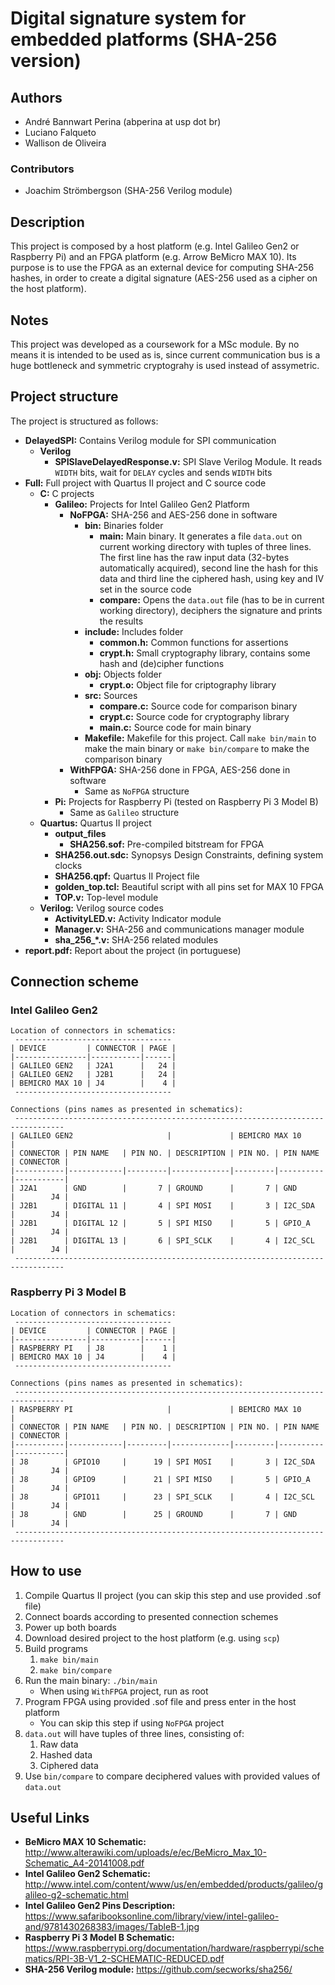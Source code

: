 # Digital signature system for embedded platforms (SHA-256 version)

## Authors

* André Bannwart Perina (abperina at usp dot br)
* Luciano Falqueto
* Wallison de Oliveira

### Contributors

* Joachim Strömbergson (SHA-256 Verilog module)

## Description

This project is composed by a host platform (e.g. Intel Galileo Gen2 or Raspberry Pi) and an FPGA platform (e.g. Arrow BeMicro MAX 10). Its purpose is to use the FPGA as an external device for computing SHA-256 hashes, in order to create a digital signature (AES-256 used as a cipher on the host platform).

## Notes

This project was developed as a coursework for a MSc module. By no means it is intended to be used as is, since current communication bus is a huge bottleneck and symmetric cryptograhy is used instead of assymetric.

## Project structure

The project is structured as follows:

* **DelayedSPI:** Contains Verilog module for SPI communication
	* **Verilog**
		* **SPISlaveDelayedResponse.v:** SPI Slave Verilog Module. It reads `WIDTH` bits, wait for `DELAY` cycles and sends `WIDTH` bits
* **Full:** Full project with Quartus II project and C source code
	* **C:** C projects
		* **Galileo:** Projects for Intel Galileo Gen2 Platform
			* **NoFPGA:** SHA-256 and AES-256 done in software
				* **bin:** Binaries folder
					* **main:** Main binary. It generates a file `data.out` on current working directory with tuples of three lines. The first line has the raw input data (32-bytes automatically acquired), second line the hash for this data and third line the ciphered hash, using key and IV set in the source code
					* **compare:** Opens the `data.out` file (has to be in current working directory), deciphers the signature and prints the results
				* **include:** Includes folder
					* **common.h:** Common functions for assertions
					* **crypt.h:** Small cryptography library, contains some hash and (de)cipher functions
				* **obj:** Objects folder
					* **crypt.o:** Object file for criptography library
				* **src:** Sources
					* **compare.c:** Source code for comparison binary
					* **crypt.c:** Source code for cryptography library
					* **main.c:** Source code for main binary
				* **Makefile:** Makefile for this project. Call `make bin/main` to make the main binary or `make bin/compare` to make the comparison binary
			* **WithFPGA:** SHA-256 done in FPGA, AES-256 done in software
				* Same as `NoFPGA` structure
		* **Pi:** Projects for Raspberry Pi (tested on Raspberry Pi 3 Model B)
			* Same as `Galileo` structure
	* **Quartus:** Quartus II project
		* **output_files**
			* **SHA256.sof:** Pre-compiled bitstream for FPGA
		* **SHA256.out.sdc:** Synopsys Design Constraints, defining system clocks
		* **SHA256.qpf:** Quartus II Project file
		* **golden_top.tcl:** Beautiful script with all pins set for MAX 10 FPGA
		* **TOP.v:** Top-level module
	* **Verilog:** Verilog source codes
		* **ActivityLED.v:** Activity Indicator module
		* **Manager.v:** SHA-256 and communications manager module
		* **sha_256_\*.v:** SHA-256 related modules
* **report.pdf:** Report about the project (in portuguese)

## Connection scheme

### Intel Galileo Gen2

```
Location of connectors in schematics:
 -----------------------------------
| DEVICE         | CONNECTOR | PAGE |
|----------------|-----------|------|
| GALILEO GEN2   | J2A1      |   24 |
| GALILEO GEN2   | J2B1      |   24 |
| BEMICRO MAX 10 | J4        |    4 |
 -----------------------------------

Connections (pins names as presented in schematics):
 ---------------------------------------------------------------------------------
| GALILEO GEN2                     |             | BEMICRO MAX 10                 |
| CONNECTOR | PIN NAME   | PIN NO. | DESCRIPTION | PIN NO. | PIN NAME | CONNECTOR |
|-----------|------------|---------|-------------|---------|----------|-----------|
| J2A1      | GND        |       7 | GROUND      |       7 | GND      |        J4 |
| J2B1      | DIGITAL 11 |       4 | SPI MOSI    |       3 | I2C_SDA  |        J4 |
| J2B1      | DIGITAL 12 |       5 | SPI MISO    |       5 | GPIO_A   |        J4 |
| J2B1      | DIGITAL 13 |       6 | SPI_SCLK    |       4 | I2C_SCL  |        J4 |
 ---------------------------------------------------------------------------------
```

### Raspberry Pi 3 Model B

```
Location of connectors in schematics:
 -----------------------------------
| DEVICE         | CONNECTOR | PAGE |
|----------------|-----------|------|
| RASPBERRY PI   | J8        |    1 |
| BEMICRO MAX 10 | J4        |    4 |
 -----------------------------------

Connections (pins names as presented in schematics):
 ---------------------------------------------------------------------------------
| RASPBERRY PI                     |             | BEMICRO MAX 10                 |
| CONNECTOR | PIN NAME   | PIN NO. | DESCRIPTION | PIN NO. | PIN NAME | CONNECTOR |
|-----------|------------|---------|-------------|---------|----------|-----------|
| J8        | GPIO10     |      19 | SPI MOSI    |       3 | I2C_SDA  |        J4 |
| J8        | GPIO9      |      21 | SPI MISO    |       5 | GPIO_A   |        J4 |
| J8        | GPIO11     |      23 | SPI_SCLK    |       4 | I2C_SCL  |        J4 |
| J8        | GND        |      25 | GROUND      |       7 | GND      |        J4 |
 ---------------------------------------------------------------------------------
```

## How to use

1. Compile Quartus II project (you can skip this step and use provided .sof file)
2. Connect boards according to presented connection schemes
3. Power up both boards
4. Download desired project to the host platform (e.g. using `scp`)
5. Build programs
	1. `make bin/main`
	2. `make bin/compare`
6. Run the main binary: `./bin/main`
	* When using `WithFPGA` project, run as root
7. Program FPGA using provided .sof file and press enter in the host platform
	* You can skip this step if using `NoFPGA` project
8. `data.out` will have tuples of three lines, consisting of:
	1. Raw data
	2. Hashed data
	3. Ciphered data
9. Use `bin/compare` to compare deciphered values with provided values of `data.out`

## Useful Links

* **BeMicro MAX 10 Schematic:** http://www.alterawiki.com/uploads/e/ec/BeMicro_Max_10-Schematic_A4-20141008.pdf
* **Intel Galileo Gen2 Schematic:** http://www.intel.com/content/www/us/en/embedded/products/galileo/galileo-g2-schematic.html
* **Intel Galileo Gen2 Pins Description:** https://www.safaribooksonline.com/library/view/intel-galileo-and/9781430268383/images/TableB-1.jpg
* **Raspberry Pi 3 Model B Schematic:** https://www.raspberrypi.org/documentation/hardware/raspberrypi/schematics/RPI-3B-V1_2-SCHEMATIC-REDUCED.pdf
* **SHA-256 Verilog module:** https://github.com/secworks/sha256/
